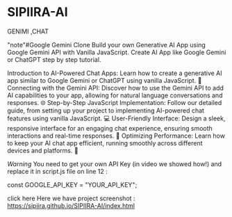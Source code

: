 # SIPIIRA-AI
GENIMI ,CHAT 

"note"#Google Gemini Clone
Build your own Generative AI App using Google Gemini API with Vanilla JavaScript. Create AI App like Google Gemini or ChatGPT step by step tutorial.

Introduction to AI-Powered Chat Apps: Learn how to create a generative AI app similar to Google Gemini or ChatGPT using vanilla JavaScript. 🤖
Connecting with the Gemini API: Discover how to use the Gemini API to add AI capabilities to your app, allowing for natural language conversations and responses. 🌐
Step-by-Step JavaScript Implementation: Follow our detailed guide, from setting up your project to implementing AI-powered chat features using vanilla JavaScript. 💻
User-Friendly Interface: Design a sleek, responsive interface for an engaging chat experience, ensuring smooth interactions and real-time responses. 🌟
Optimizing Performance: Learn how to keep your AI chat app efficient, running smoothly across different devices and platforms. 📱

*Warning*
You need to get your own API Key (in video we showed how!) and replace it in script.js file on line 12 :

const GOOGLE_API_KEY = "YOUR_API_KEY";


click here
Here we have project screenshot :
https://sipiira.github.io/SIPIIRA-AI/index.html
